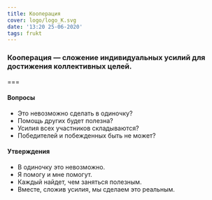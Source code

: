 ```yaml
---
title: Кооперация
cover: logo/logo_K.svg
date: '13:20 25-06-2020'
tags: frukt
---
```


### Кооперация — сложение индивидуальных усилий для достижения коллективных целей.

===

#### Вопросы

- Это невозможно сделать в одиночку?
- Помощь других будет полезна?
- Усилия всех участников складываются?
- Победителей и побежденных быть не может?

#### Утверждения

- В одиночку это невозможно.
- Я помогу и мне помогут.
- Каждый найдет, чем заняться полезным.
- Вместе, сложив усилия, мы сделаем это реальным.
